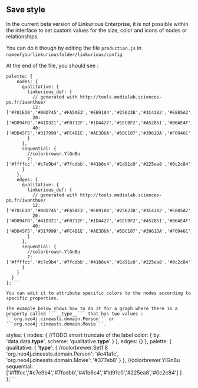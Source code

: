 ## Save style

In the current beta version of Linkurious Enterprise, it is not possible within the interface to set custom values for the size, color and icons of nodes or relationships.

You can do it though by editing the file ```production.js``` in ```nameofyourlinkuriousfolder/linkurious/config```.

At the end of the file, you should see :

```
palette: {
    nodes: {
      qualitative: {
        linkurious_def: {
          // generated with http://tools.medialab.sciences-po.fr/iwanthue/
          12: ['#701E30','#00D745','#FA5AE3','#EB9104','#25623B','#3C4382','#E885A2','#9391ED','#2F9539','#C9B528','#8B2E0B','#7BA273'],
          20: ['#D094FD','#41D321','#F0712F','#1D4427','#1EC0F2','#A52851','#B6AE4F','#EFA6B8','#E231CA','#54368D','#64290F','#1F7216','#D3920B','#85B719','#486AAE','#8357DB','#FC7591','#2AA7B3','#A7AAF9','#0B8807'],
          40: ['#DD45F5','#317999','#FC4B1E','#AE3D6A','#5DC187','#3961DA','#F0946C','#36A82C','#28A4FC','#D292FE','#CE8212','#4C7126','#AC3924','#865F91','#EE4CC5','#158074','#735E0B','#7B45A4','#456AAF','#F385B1','#BC6E72','#A83186','#0EB4AB','#72C766','#9EC47C','#8E9FE7','#F67033','#F80BDD','#649D73','#A9323E','#687386','#974C2A','#CE2E22','#CAB439','#C147DA','#547506','#BDB30E','#2EA67D','#E98E2F','#98A00E']
        }
      },
      sequential: {
        //colorbrewer.YlGnBu
        7: ['#ffffcc','#c7e9b4','#7fcdbb','#41b6c4','#1d91c0','#225ea8','#0c2c84']
      }
    },
    edges: {
      qualitative: {
        linkurious_def: {
          // generated with http://tools.medialab.sciences-po.fr/iwanthue/
          12: ['#701E30','#00D745','#FA5AE3','#EB9104','#25623B','#3C4382','#E885A2','#9391ED','#2F9539','#C9B528','#8B2E0B','#7BA273'],
          20: ['#D094FD','#41D321','#F0712F','#1D4427','#1EC0F2','#A52851','#B6AE4F','#EFA6B8','#E231CA','#54368D','#64290F','#1F7216','#D3920B','#85B719','#486AAE','#8357DB','#FC7591','#2AA7B3','#A7AAF9','#0B8807'],
          40: ['#DD45F5','#317999','#FC4B1E','#AE3D6A','#5DC187','#3961DA','#F0946C','#36A82C','#28A4FC','#D292FE','#CE8212','#4C7126','#AC3924','#865F91','#EE4CC5','#158074','#735E0B','#7B45A4','#456AAF','#F385B1','#BC6E72','#A83186','#0EB4AB','#72C766','#9EC47C','#8E9FE7','#F67033','#F80BDD','#649D73','#A9323E','#687386','#974C2A','#CE2E22','#CAB439','#C147DA','#547506','#BDB30E','#2EA67D','#E98E2F','#98A00E']
        }
      },
      sequential: {
        //colorbrewer.YlGnBu
        7: ['#ffffcc','#c7e9b4','#7fcdbb','#41b6c4','#1d91c0','#225ea8','#0c2c84']
      }
    }
  }
};```

You can edit it to attribute specific colors to the nodes according to specific properties.

The example below shows how to do it for a graph where there is a property called ```__type__``` that has two values : ```org.neo4j.cineasts.domain.Person``` or ```org.neo4j.cineasts.domain.Movie```.

```
styles: {
    nodes: {
      //TODO smart truncate of the label
      color: {
        by: 'data.data.__type__',
        scheme: 'qualitative.__type__'
      }
    },
    edges: {}
  },
  palette: {
    qualitative: {
      '__type__': { //colorbrewer.Set1.8
        'org.neo4j.cineasts.domain.Person': '#e41a1c',
        'org.neo4j.cineasts.domain.Movie': '#377eb8'
      }
    },
    //colorbrewer.YlGnBu
    sequential: ['#ffffcc','#c7e9b4','#7fcdbb','#41b6c4','#1d91c0','#225ea8','#0c2c84']
  }
};```
